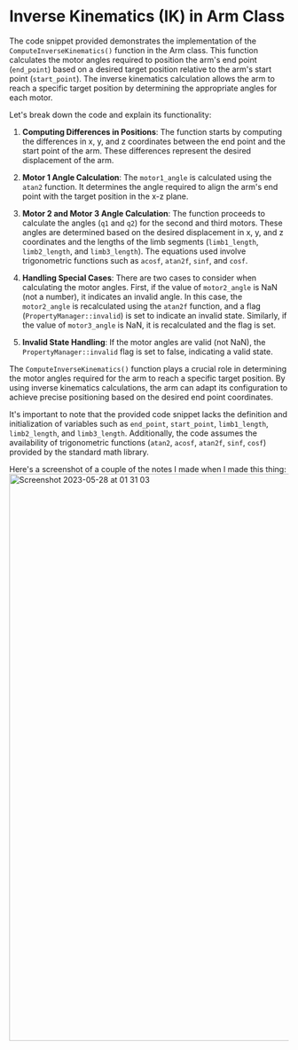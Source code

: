 # Inverse Kinematics (IK) in Arm Class

The code snippet provided demonstrates the implementation of the `ComputeInverseKinematics()` function in the Arm class. This function calculates the motor angles required to position the arm's end point (`end_point`) based on a desired target position relative to the arm's start point (`start_point`). The inverse kinematics calculation allows the arm to reach a specific target position by determining the appropriate angles for each motor.

Let's break down the code and explain its functionality:

1. **Computing Differences in Positions**: The function starts by computing the differences in x, y, and z coordinates between the end point and the start point of the arm. These differences represent the desired displacement of the arm.

2. **Motor 1 Angle Calculation**: The `motor1_angle` is calculated using the `atan2` function. It determines the angle required to align the arm's end point with the target position in the x-z plane.

3. **Motor 2 and Motor 3 Angle Calculation**: The function proceeds to calculate the angles (`q1` and `q2`) for the second and third motors. These angles are determined based on the desired displacement in x, y, and z coordinates and the lengths of the limb segments (`limb1_length`, `limb2_length`, and `limb3_length`). The equations used involve trigonometric functions such as `acosf`, `atan2f`, `sinf`, and `cosf`.

4. **Handling Special Cases**: There are two cases to consider when calculating the motor angles. First, if the value of `motor2_angle` is NaN (not a number), it indicates an invalid angle. In this case, the `motor2_angle` is recalculated using the `atan2f` function, and a flag (`PropertyManager::invalid`) is set to indicate an invalid state. Similarly, if the value of `motor3_angle` is NaN, it is recalculated and the flag is set.

5. **Invalid State Handling**: If the motor angles are valid (not NaN), the `PropertyManager::invalid` flag is set to false, indicating a valid state.

The `ComputeInverseKinematics()` function plays a crucial role in determining the motor angles required for the arm to reach a specific target position. By using inverse kinematics calculations, the arm can adapt its configuration to achieve precise positioning based on the desired end point coordinates.

It's important to note that the provided code snippet lacks the definition and initialization of variables such as `end_point`, `start_point`, `limb1_length`, `limb2_length`, and `limb3_length`. Additionally, the code assumes the availability of trigonometric functions (`atan2`, `acosf`, `atan2f`, `sinf`, `cosf`) provided by the standard math library.

Here's a screenshot of a couple of the notes I made when I made this thing:
<img width="1022" alt="Screenshot 2023-05-28 at 01 31 03" src="https://github.com/aj-floater/Spyder/assets/80073564/d5e5ec1b-e034-4815-8f0c-4f1555eb2a27">
